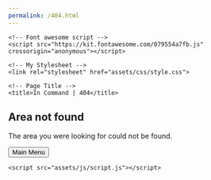 ```yaml
---
permalink: /404.html
---
```


<!DOCTYPE html>
<html lang="en">

<head>
    <meta charset="UTF-8">
    <meta name="viewport" content="width=device-width, initial-scale=1.0">
    <meta name="Description" content="">
    <meta name="Keywords" content="Learn, Quiz, Test, Knowledge">

    <!-- Font awesome script -->
    <script src="https://kit.fontawesome.com/079554a7fb.js" crossorigin="anonymous"></script>

    <!-- My Stylesheet -->
    <link rel="stylesheet" href="assets/css/style.css">

    <!-- Page Title -->
    <title>In Command | 404</title>
</head>

<body id="page-not-found">
    <div id="area-not-found">
    </div>
    <div id="not-found-text">
        <h2>Area not found</h2>
        <p>The area you were looking for could not be found.</p>
        <button id="not-found-btn" class="rtn-menu-btn">Main Menu</button>
    </div>


    <script src="assets/js/script.js"></script>
</body>

</html>